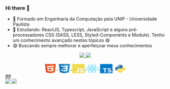 ### Hi there 👋

- 🔭 Formado em Engenharia da Computação pela UNIP - Universidade Paulista
- 🌱 Estudando: ReactJS, Typescript, JavaScript e alguns pré-processadores CSS (SASS, LESS, Styled-Components e Module). Tenho um conhecimento avançado nestes tópicos 😄
- 😄 Buscando sempre melhorar e aperfeiçoar meus conhecimentos

<div align="center">
  <a href="https://github.com/IgorGMendonca">
  <img height="180em" src="https://github-readme-stats.vercel.app/api?username=IgorGMendonca&show_icons=true&theme=dracula&include_all_commits=true&count_private=true">
  <img height="180em" src="https://github-readme-stats.vercel.app/api/top-langs/?username=IgorGMendonca&layout=compact&langs_count=7&theme=dracula">
</div>

<div align="center"><br>
  <img align="center" alt="HTML" height="30" width="40" src="https://raw.githubusercontent.com/devicons/devicon/master/icons/html5/html5-original.svg">
  <img align="center" alt="CSS" height="30" width="40" src="https://raw.githubusercontent.com/devicons/devicon/master/icons/css3/css3-original.svg">
  <img align="center" alt="Js" height="30" width="40" src="https://raw.githubusercontent.com/devicons/devicon/master/icons/javascript/javascript-plain.svg">
   <img align="center" alt="React" height="30" width="40" src="https://raw.githubusercontent.com/devicons/devicon/master/icons/react/react-original.svg">
  <img align="center" alt="Ts" height="30" width="40" src="https://raw.githubusercontent.com/devicons/devicon/master/icons/typescript/typescript-plain.svg">
  <img align="center" alt="Python" height="30" width="40" src="https://raw.githubusercontent.com/devicons/devicon/master/icons/python/python-original.svg">
</div>
##

<div>
  <a href = "mailto:igorgmariano010@gmail.com"><img src="https://img.shields.io/badge/-Gmail-%23333?style=for-the-badge&logo=gmail&logoColor=white" target="_blank"></a>
  <a href="https://www.linkedin.com/in/igor-gabriel/" target="_blank"><img src="https://img.shields.io/badge/-LinkedIn-%230077B5?style=for-the-badge&logo=linkedin&logoColor=white" target="_blank"></a>


</div>
